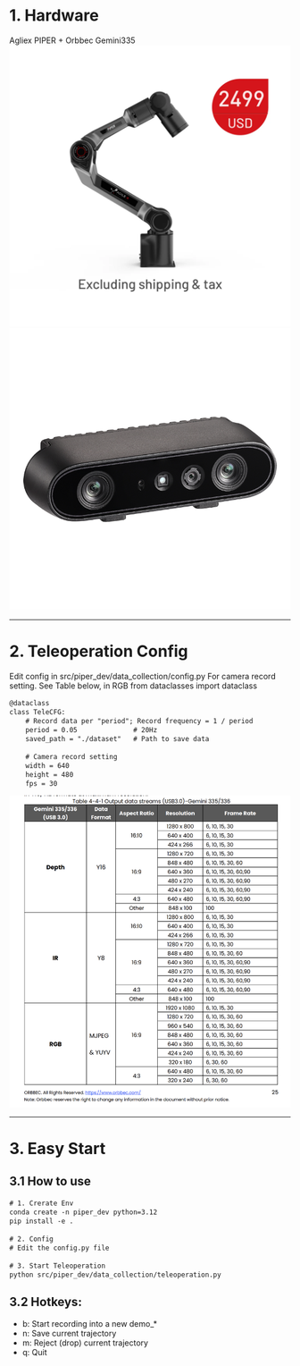# 1. Hardware
Agliex PIPER + Orbbec Gemini335 
![Agliex PIPER](assets/piper.png)
![Orbbec Gemini335](assets/gemini335.png)

--- 

# 2. Teleoperation Config
Edit config in src/piper_dev/data_collection/config.py
For camera record setting. See Table below, in RGB
from dataclasses import dataclass

```
@dataclass
class TeleCFG:
    # Record data per "period"; Record frequency = 1 / period
    period = 0.05              # 20Hz
    saved_path = "./dataset"   # Path to save data
    
    # Camera record setting
    width = 640
    height = 480
    fps = 30
```
![Camera Setting Sheet](assets/camera_setting.png)

--- 

# 3. Easy Start

## 3.1 How to use

```
# 1. Crerate Env
conda create -n piper_dev python=3.12
pip install -e .

# 2. Config
# Edit the config.py file

# 3. Start Teleoperation
python src/piper_dev/data_collection/teleoperation.py
```


## 3.2 Hotkeys:
- b: Start recording into a new demo_*
- n: Save current trajectory
- m: Reject (drop) current trajectory
- q: Quit
